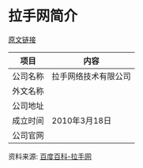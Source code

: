 # 拉手网简介

[原文链接](https://www.it-this-year.com/2020/04/23/276)

|项目|内容|
|-----|-----|
|公司名称|拉手网络技术有限公司|
|外文名称||
|公司地址||
|成立时间|2010年3月18日|
|公司官网||

资料来源: 
[百度百科-拉手网](https://baike.baidu.com/item/%E6%8B%89%E6%89%8B%E7%BD%91)